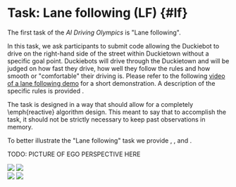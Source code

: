 # Task: Lane following (LF) {#lf}


The first task of the *AI Driving Olympics* is "Lane following".

In this task, we ask participants to submit code allowing the Duckiebot to drive on the right-hand side of the street within Duckietown without a specific goal point. Duckiebots will drive through the Duckietown and will be judged on how fast they drive, how well they follow the rules and how smooth or "comfortable" their driving is. Please refer to the following [video of a lane following demo](https://drive.google.com/file/d/198iythQkovbQkzY3pPeTXWC8tTCRgDwB/view?usp=sharing) for a short demonstration. A description of the specific rules is provided [](#performance_metrics).


The task is designed in a way that should allow for a completely \emph{reactive} algorithm design. This meant to say that to accomplish the task, it should not be strictly necessary to keep past observations in memory.


To better illustrate the "Lane following" task we provide [](#bird_eye_lf), [](#ego_view_lf), [](#bird_eye_lf_crossing) and [](#ego_view_lf_crossing).

TODO: PICTURE OF EGO PERSPECTIVE HERE

<div figure-id="fig:views1">
    <img src="images/in_lane.jpg" figure-id="subfig:bird_eye_lf"/>
    <img src="images/in_lane_sideview.jpg" figure-id="subfig:ego_view_lf"/>
</div>


<div figure-id="fig:views2">
    <img src="images/crossing_lane.jpg" figure-id="subfig:bird_eye_lf_crossing"/>
    <img src="images/crossing_lane_sideview.jpg" figure-id="subfig:ego_view_lf_crossing"/>
</div>


<style>
#fig\:views1 img,
#fig\:views2 img {
width: 20em;
}
</style>
